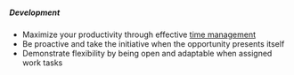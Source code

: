 ##### Development

* Maximize your productivity through effective [time management](/handbook/engineering/development/dev/create/engineers/books/#time-management)
* Be proactive and take the initiative when the opportunity presents itself
* Demonstrate flexibility by being open and adaptable when assigned work tasks
